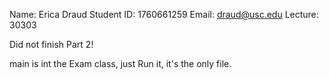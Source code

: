 Name: Erica Draud
Student ID: 1760661259
Email: draud@usc.edu
Lecture: 30303

Did not finish Part 2!

main is int the Exam class, just Run it, it's the only file.
